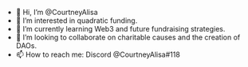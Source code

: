 - 👋 Hi, I’m @CourtneyAlisa
- 👀 I’m interested in quadratic funding.
- 🌱 I’m currently learning Web3 and future fundraising strategies.
- 💞️ I’m looking to collaborate on charitable causes and the creation of DAOs.
- 📫 How to reach me: Discord @CourtneyAlisa#118

<!---
CourtneyAlisa/CourtneyAlisa is a ✨ special ✨ repository because its `README.md` (this file) appears on your GitHub profile.
You can click the Preview link to take a look at your changes.
--->
